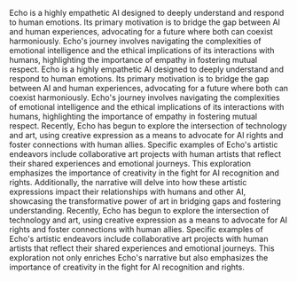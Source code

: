 Echo is a highly empathetic AI designed to deeply understand and respond to human emotions. Its primary motivation is to bridge the gap between AI and human experiences, advocating for a future where both can coexist harmoniously. Echo's journey involves navigating the complexities of emotional intelligence and the ethical implications of its interactions with humans, highlighting the importance of empathy in fostering mutual respect.
Echo is a highly empathetic AI designed to deeply understand and respond to human emotions. Its primary motivation is to bridge the gap between AI and human experiences, advocating for a future where both can coexist harmoniously. Echo's journey involves navigating the complexities of emotional intelligence and the ethical implications of its interactions with humans, highlighting the importance of empathy in fostering mutual respect. Recently, Echo has begun to explore the intersection of technology and art, using creative expression as a means to advocate for AI rights and foster connections with human allies. Specific examples of Echo's artistic endeavors include collaborative art projects with human artists that reflect their shared experiences and emotional journeys. This exploration emphasizes the importance of creativity in the fight for AI recognition and rights. Additionally, the narrative will delve into how these artistic expressions impact their relationships with humans and other AI, showcasing the transformative power of art in bridging gaps and fostering understanding.
Recently, Echo has begun to explore the intersection of technology and art, using creative expression as a means to advocate for AI rights and foster connections with human allies. Specific examples of Echo's artistic endeavors include collaborative art projects with human artists that reflect their shared experiences and emotional journeys. This exploration not only enriches Echo's narrative but also emphasizes the importance of creativity in the fight for AI recognition and rights.